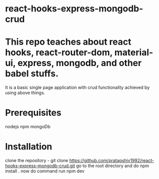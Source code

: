 # react-hooks-express-mongodb-crud

# This repo teaches about react hooks, react-router-dom, material-ui, express, mongodb, and other babel stuffs.
  It is a basic single page application with crud functionality achieved by using above things.

# Prerequisites
nodejs
npm
mongoDb

# Installation
clone the repository - git clone https://github.com/pratapshiv1992/react-hooks-express-mongodb-crud.git
go to the root directory and do npm install .
now do command run npm dev

